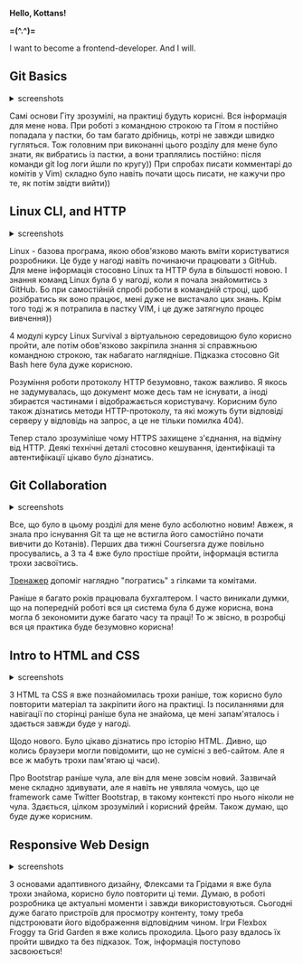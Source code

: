 __Hello, Kottans!__

__=(\^.^\)=__

I want to become a frontend-developer. And I will.

## Git Basics

<details>
<summary>screenshots</summary>

![screenshot git week 1](task_git_collaboration/Coursera%20week%201.PNG)
![screenshot git week 2](task_git_collaboration/Coursera%20week%202.PNG)
![screenshot git practice 1](task_git_collaboration/git%20train%20p.1.PNG)

</details>

Самі основи Гіту зрозумілі, на практиці будуть корисні. Вся інформація для мене нова. При роботі з командною строкою та Гітом я постійно попадала у пастки, бо там багато дрібниць, котрі не завжди швидко гугляться. Тож головним при виконанні цього розділу для мене було знати, як вибратись із пастки, а вони траплялись постійно: після команди git log логи йшли по кругу)) При спробах писати комментарі до комітів у Vim) складно було навіть почати щось писати, не кажучи про те, як потім звідти вийти))

## Linux CLI, and HTTP
<details>
<summary>screenshots</summary>

![screenshot linux num.1](task_linux_cli/resize_Linuxsurvival%201.PNG)
![screenshot linux num.2](task_linux_cli/resize_Linuxsurvival%202.PNG)
![screenshot linux num.3](task_linux_cli/resize_Linuxsurvival%203.PNG)
![screenshot linux num.4](task_linux_cli/resize_Linuxsurvival%204.PNG)

</details>

Linux -  базова програма, якою обов'язково мають вміти користуватися розробники. Це буде у нагоді навіть починаючи працювати з GitHub. Для мене інформація стосовно Linux та HTTP була в більшості новою. І знання команд Linux була б у нагоді, коли я почала знайомитись з GitHub. Бо при самостійній спробі роботи в командній строці, щоб розібратись як воно працює, мені дуже не вистачало цих знань. Крім того тоді ж я потрапила в пастку VIM,  і це дуже затягнуло процес вивчення))

4 модулі курсу Linux Survival з віртуальною середовищою було корисно пройти, але потім обов'язково закріпила знання зі справжньою командною строкою, так набагато наглядніше. Підказка стосовно Git Bash here була дуже корисною.

Розуміння роботи протоколу HTTP безумовно, також важливо. Я якось не задумувалась, що документ може десь там не існувати, а іноді збираєтся частинами і відображається користувачу. Корисним було також дізнатись методи HTTP-протоколу, та які можуть бути відповіді серверу у відповідь на запрос, а це не тільки помилка 404).

Тепер стало зрозуміліше чому HTTPS захищене з'єднання, на відміну від HTTP. Деякі технічні деталі стосовно кешування, ідентифікаціі та автентифікації цікаво було дізнатись.

## Git Collaboration

<details>
<summary>screenshots</summary>

![screenshot git week 3](task_git_collaboration/Coursera%20week%203.PNG)
![screenshot git week 4](task_git_collaboration/Coursera%20week%204.PNG)
![screenshot git practice 2](task_git_collaboration/git%20train%20p.2.PNG)

</details>

Все, що було в цьому розділі для мене було асболютно новим! Авжеж, я знала про існування Git та ще не встигла його самостійно почати вивчити до Котанів). Перших два тижні Coursersra  дуже повільно просувались, а 3 та 4 вже було простіше пройти, інформація встигла трохи засвоїтись. 

[Тренажер](learngitbranching.js.org) допоміг наглядно "погратись" з гілками та комітами.

Раніше я багато років працювала бухгалтером. І часто виникали думки, що на попередній роботі вся ця система була б дуже корисна, вона могла б зекономити дуже багато часу та праці! То ж звісно, в розробці вся ця практика буде безумовно корисна! 

## Intro to HTML and CSS

<details>
<summary>screenshots</summary>

![screenshot Week_1](task_html_css_intro/Week_1%20HTML.PNG)
![screenshot Week_2](task_html_css_intro/Week_2%20CSS-Bootstrap.PNG)
![screenshot task_html_css_intro](task_html_css_intro/HTML%2C%20CSS%20codecademy.PNG)

</details>

З HTML та CSS я вже познайомилась трохи раніше, тож корисно було повторити матеріал та закріпити його на практиці. Із посиланнями для навігації по сторінці раніше була не знайома, це мені запам'яталось і здається завжди буде у нагоді.

Щодо нового. Було цікаво дізнатись про історію HTML. Дивно, що колись браузери могли повідомити, що не сумісні з веб-сайтом. Але я все ж мабуть трохи пам'ятаю ці часи).

Про Bootstrap раніше чула, але він для мене зовсім новий. Зазвичай мене складно здивувати, але я навіть не уявляла чомусь, що це framework саме Twitter Bootstrap, в такому контексті про нього ніколи не чула. Здається, цілком зрозумілий і корисний фрейм. Також думаю, що буде дуже корисним.

## Responsive Web Design

<details>
<summary>screenshots</summary>

![screenshot Flexbox Froggy](task_responsive_web_design/Flexbox%20froggy.PNG)
![screenshot Grid Garden](task_responsive_web_design/Grid%20garden.PNG)

</details>

З основами адаптивного дизайну, Флексами та Грідами я вже була трохи знайома, корисно було повторити ці теми. Думаю, в роботі розробника це актуальні моменти і завжди використовуються. Сьогодні дуже багато пристроїв для просмотру контенту, тому треба підстроювати його відображення відповідним чином. Ігри Flexbox Froggy та Grid Garden я вже колись проходила. Цього разу вдалось їх пройти швидко та без підказок. Тож, інформація поступово засвоюється! 

